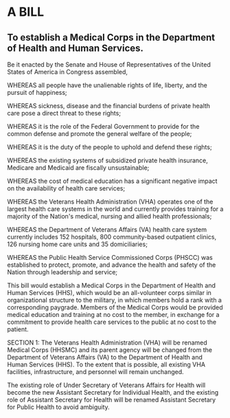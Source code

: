 # A BILL

## To establish a Medical Corps in the Department of Health and Human Services.

Be it enacted by the Senate and House of Representatives of the United States of America in Congress assembled,

WHEREAS all people have the unalienable rights of life, liberty, and the pursuit of happiness;

WHEREAS sickness, disease and the financial burdens of private health care pose a direct threat to these rights;

WHEREAS it is the role of the Federal Government to provide for the common defense and promote the general welfare of the people;

WHEREAS it is the duty of the people to uphold and defend these rights;

WHEREAS the existing systems of subsidized private health insurance, Medicare and Medicaid are fiscally unsustainable;

WHEREAS the cost of medical education has a significant negative impact on the availability of health care services;

WHEREAS the Veterans Health Administration (VHA) operates one of the largest health care systems in the world and currently provides training for a majority of the Nation's medical, nursing and allied health professionals;

WHEREAS the Department of Veterans Affairs (VA) health care system currently includes 152 hospitals, 800 community-based outpatient clinics, 126 nursing home care units and 35 domiciliaries;

WHEREAS the Public Health Service Commissioned Corps (PHSCC) was established to protect, promote, and advance the health and safety of the Nation through leadership and service;

This bill would establish a Medical Corps in the Department of Health and Human Services (HHS), which would be an all-volunteer corps similar in organizational structure to the military, in which members hold a rank with a corresponding paygrade. Members of the Medical Corps would be provided medical education and training at no cost to the member, in exchange for a commitment to provide health care services to the public at no cost to the patient.

SECTION 1: The Veterans Health Administration (VHA) will be renamed Medical Corps (HHSMC) and its parent agency will be changed from the Department of Veterans Affairs (VA) to the Department of Health and Human Services (HHS). To the extent that is possible, all existing VHA facilities, infrastructure, and personnel will remain unchanged.

The existing role of Under Secretary of Veterans Affairs for Health will become the new Assistant Secretary for Individual Health, and the existing role of Assistant Secretary for Health will be renamed Assistant Secretary for Public Health to avoid ambiguity.

